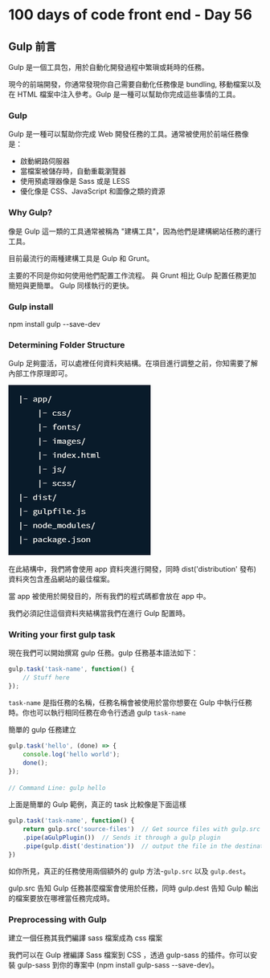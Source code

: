 # 100 days of code front end - Day 56
## Gulp 前言
Gulp 是一個工具包，用於自動化開發過程中繁瑣或耗時的任務。

現今的前端開發，你通常發現你自己需要自動化任務像是 bundling, 移動檔案以及在 HTML 檔案中注入參考。Gulp 是一種可以幫助你完成這些事情的工具。

### Gulp
Gulp 是一種可以幫助你完成 Web 開發任務的工具。通常被使用於前端任務像是：
- 啟動網路伺服器
- 當檔案被儲存時，自動重載瀏覽器
- 使用預處理器像是 Sass 或是 LESS
- 優化像是 CSS、JavaScript 和圖像之類的資源

### Why Gulp?
像是 Gulp 這一類的工具通常被稱為 "建構工具"，因為他們是建構網站任務的運行工具。

目前最流行的兩種建構工具是 Gulp 和 Grunt。

主要的不同是你如何使用他們配置工作流程。 與 Grunt 相比 Gulp 配置任務更加簡短與更簡單。 Gulp 同樣執行的更快。

### Gulp install
npm install gulp --save-dev

### Determining Folder Structure
Gulp 足夠靈活，可以處裡任何資料夾結構。在項目進行調整之前，你知需要了解內部工作原理即可。

![](2019-12-10-22-10-48.png)

在此結構中，我們將會使用 app 資料夾進行開發，同時 dist('distribution' 發布) 資料夾包含產品網站的最佳檔案。

當 app 被使用於開發目的，所有我們的程式碼都會放在 app 中。

我們必須記住這個資料夾結構當我們在進行 Gulp 配置時。

### Writing your first gulp task

現在我們可以開始撰寫 gulp 任務。gulp 任務基本語法如下：

```javascript
gulp.task('task-name', function() {
    // Stuff here
});
```

`task-name` 是指任務的名稱，任務名稱會被使用於當你想要在 Gulp 中執行任務時。你也可以執行相同任務在命令行透過 gulp `task-name`

簡單的 gulp 任務建立
```javascript
gulp.task('hello', (done) => {
    console.log('hello world');
    done();
});

// Command Line: gulp hello
```

上面是簡單的 Gulp 範例，真正的 task 比較像是下面這樣
```javascript
gulp.task('task-name', function() {
    return gulp.src('source-files')  // Get source files with gulp.src
    .pipe(aGulpPlugin())  // Sends it through a gulp plugin
    .pipe(gulp.dist('destination'))  // output the file in the destination folder
})
```

如你所見，真正的任務使用兩個額外的 gulp 方法-`gulp.src` 以及 `gulp.dest`。

gulp.src 告知 Gulp 任務甚麼檔案會使用於任務，同時 gulp.dest 告知 Gulp 輸出的檔案要放在哪裡當任務完成時。

### Preprocessing with Gulp
建立一個任務其我們編譯 sass 檔案成為 css 檔案

我們可以在 Gulp 裡編譯 Sass 檔案到 CSS ，透過 gulp-sass 的插件。你可以安裝 gulp-sass 到你的專案中 (npm install gulp-sass --save-dev)。
